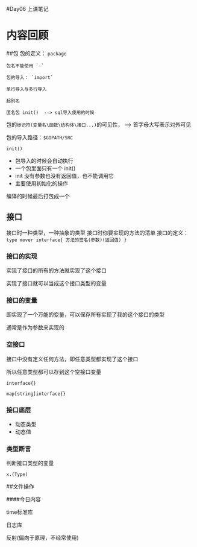 #Day06 上课笔记
# 内容回顾
##包
包的定义： `package`

    包名不能使用 `-`
    
    包的导入： `import`
    
    单行导入与多行导入
    
    起别名
    
    匿名包 init()  --> sql导入使用的时候
包的`标识符(变量名\函数\结构体\接口...)`的可见性， --> 首字母大写表示对外可见

包的导入路径：`$GOPATH/SRC`

`init()`

* 包导入的时候会自动执行
* 一个包里面只有一个 init()
* init 没有参数也没有返回值，也不能调用它
* 主要使用初始化的操作

编译的时候最后打包成一个

## 接口

接口时一种类型，一种抽象的类型
接口时你要实现的方法的清单
接口的定义：
`
    type mover interface{
        方法的签名(参数)(返回值)
    }
`

### 接口的实现

实现了接口的所有的方法就实现了这个接口

实现了接口就可以当成这个接口类型的变量



### 接口的变量

即实现了一个万能的变量，可以保存所有实现了我的这个接口的类型

通常是作为参数来实现的



### 空接口

接口中没有定义任何方法，即任意类型都实现了这个接口

所以任意类型都可以存到这个空接口变量

`interface{}`

`map[string]interface{}`

### 接口底层

* 动态类型
* 动态值

### 类型断言

判断接口类型的变量

`x.(Type)`

##文件操作

####今日内容

time标准库

日志库

反射(偏向于原理，不经常使用)
